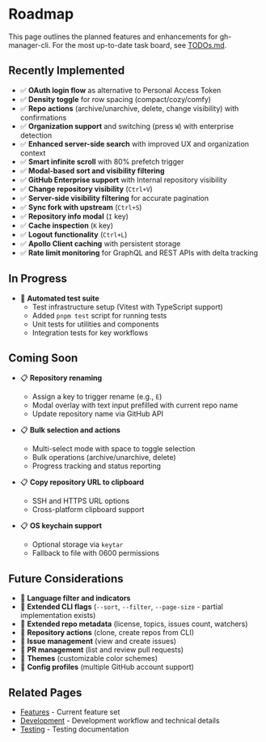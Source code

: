 # Roadmap

This page outlines the planned features and enhancements for gh-manager-cli. For the most up-to-date task board, see [TODOs.md](../TODOs.md).

## Recently Implemented

- ✅ **OAuth login flow** as alternative to Personal Access Token
- ✅ **Density toggle** for row spacing (compact/cozy/comfy)
- ✅ **Repo actions** (archive/unarchive, delete, change visibility) with confirmations
- ✅ **Organization support** and switching (press `W`) with enterprise detection
- ✅ **Enhanced server-side search** with improved UX and organization context
- ✅ **Smart infinite scroll** with 80% prefetch trigger
- ✅ **Modal-based sort and visibility filtering**
- ✅ **GitHub Enterprise support** with Internal repository visibility
- ✅ **Change repository visibility** (`Ctrl+V`)
- ✅ **Server-side visibility filtering** for accurate pagination
- ✅ **Sync fork with upstream** (`Ctrl+S`)
- ✅ **Repository info modal** (`I` key)
- ✅ **Cache inspection** (`K` key)
- ✅ **Logout functionality** (`Ctrl+L`)
- ✅ **Apollo Client caching** with persistent storage
- ✅ **Rate limit monitoring** for GraphQL and REST APIs with delta tracking

## In Progress

- 🔄 **Automated test suite**
  - Test infrastructure setup (Vitest with TypeScript support)
  - Added `pnpm test` script for running tests
  - Unit tests for utilities and components
  - Integration tests for key workflows

## Coming Soon

- 📋 **Repository renaming**
  - Assign a key to trigger rename (e.g., `E`)
  - Modal overlay with text input prefilled with current repo name
  - Update repository name via GitHub API

- 📋 **Bulk selection and actions**
  - Multi-select mode with space to toggle selection
  - Bulk operations (archive/unarchive, delete)
  - Progress tracking and status reporting

- 📋 **Copy repository URL to clipboard**
  - SSH and HTTPS URL options
  - Cross-platform clipboard support

- 📋 **OS keychain support**
  - Optional storage via `keytar`
  - Fallback to file with 0600 permissions

## Future Considerations

- 🔮 **Language filter and indicators**
- 🔮 **Extended CLI flags** (`--sort`, `--filter`, `--page-size` - partial implementation exists)
- 🔮 **Extended repo metadata** (license, topics, issues count, watchers)
- 🔮 **Repository actions** (clone, create repos from CLI)
- 🔮 **Issue management** (view and create issues)
- 🔮 **PR management** (list and review pull requests)
- 🔮 **Themes** (customizable color schemes)
- 🔮 **Config profiles** (multiple GitHub account support)

## Related Pages

- [Features](Features.md) - Current feature set
- [Development](Development.md) - Development workflow and technical details
- [Testing](Testing.md) - Testing documentation

